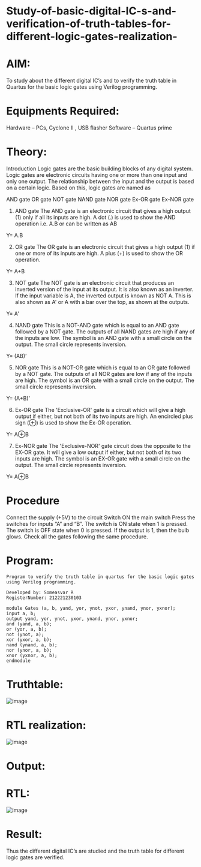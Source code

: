# Study-of-basic-digital-IC-s-and-verification-of-truth-tables-for-different-logic-gates-realization-
# AIM:
To study about the different digital IC’s and to verify the truth table in Quartus for the basic logic gates using Verilog programming.

# Equipments Required:
Hardware – PCs, Cyclone II , USB flasher
Software – Quartus prime
# Theory:
Introduction
Logic gates are the basic building blocks of any digital system. Logic gates are electronic circuits having one or more than one input and only one output. The relationship between the input and the output is based on a certain logic. Based on this, logic gates are named as

AND gate
OR gate
NOT gate
NAND gate
NOR gate
Ex-OR gate
Ex-NOR gate
1) AND gate
The AND gate is an electronic circuit that gives a high output (1) only if all its inputs are high. A dot (.) is used to show the AND operation i.e. A.B or can be written as AB

Y= A.B

2) OR gate
The OR gate is an electronic circuit that gives a high output (1) if one or more of its inputs are high. A plus (+) is used to show the OR operation.

Y= A+B

3) NOT gate
The NOT gate is an electronic circuit that produces an inverted version of the input at its output. It is also known as an inverter. If the input variable is A, the inverted output is known as NOT A. This is also shown as A' or A with a bar over the top, as shown at the outputs.

Y= A'

4) NAND gate
This is a NOT-AND gate which is equal to an AND gate followed by a NOT gate. The outputs of all NAND gates are high if any of the inputs are low. The symbol is an AND gate with a small circle on the output. The small circle represents inversion.

Y= (AB)’

5) NOR gate
This is a NOT-OR gate which is equal to an OR gate followed by a NOT gate. The outputs of all NOR gates are low if any of the inputs are high. The symbol is an OR gate with a small circle on the output. The small circle represents inversion.

Y= (A+B)’

6) Ex-OR gate
The 'Exclusive-OR' gate is a circuit which will give a high output if either, but not both of its two inputs are high. An encircled plus sign (⊕) is used to show the Ex-OR operation.

Y= A⊕B

7) Ex-NOR gate
The 'Exclusive-NOR' gate circuit does the opposite to the EX-OR gate. It will give a low output if either, but not both of its two inputs are high. The symbol is an EX-OR gate with a small circle on the output. The small circle represents inversion.

Y= A⊕B

# Procedure
Connect the supply (+5V) to the circuit
Switch ON the main switch
Press the switches for inputs “A” and “B”. The switch is ON state when 1 is pressed. The switch is OFF state when 0 is pressed.
If the output is 1, then the bulb glows.
Check all the gates following the same procedure.
# Program:
```
Program to verify the truth table in quartus for the basic logic gates using Verilog programming.

Developed by: Someasvar R
RegisterNumber: 212221230103 
```
```
module Gates (a, b, yand, yor, ynot, yxor, ynand, ynor, yxnor);
input a, b;
output yand, yor, ynot, yxor, ynand, ynor, yxnor;
and (yand, a, b);
or (yor, a, b);
not (ynot, a);
xor (yxor, a, b);
nand (ynand, a, b);
nor (ynor, a, b);
xnor (yxnor, a, b);
endmodule 
```
# Truthtable:
![image](https://github.com/SOMEASVAR/Study-of-basic-digital-IC-s-and-verification-of-truth-tables-for-different-logic-gates-realization-/assets/93434149/87accd1d-38cf-4b61-a9e3-3eccf83d093b)

# RTL realization:
![image](https://github.com/SOMEASVAR/Study-of-basic-digital-IC-s-and-verification-of-truth-tables-for-different-logic-gates-realization-/assets/93434149/c174a55e-7763-4549-8753-4197ede0cee2)

# Output:
# RTL:
![image](https://github.com/SOMEASVAR/Study-of-basic-digital-IC-s-and-verification-of-truth-tables-for-different-logic-gates-realization-/assets/93434149/bdf80655-ed9a-4f8d-a04e-fc0aa7b84bfd)


# Result:
Thus the different digital IC’s are studied and the truth table for different logic gates are verified.
